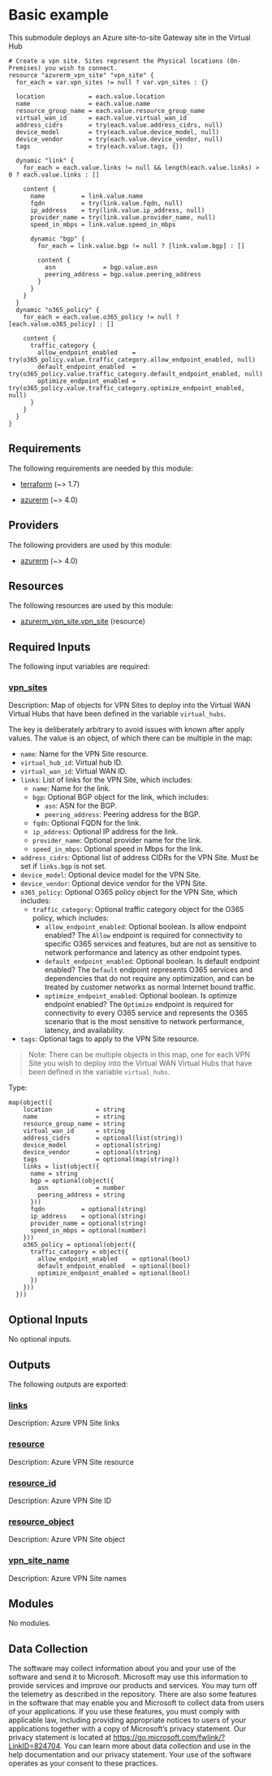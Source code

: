 <!-- BEGIN_TF_DOCS -->
# Basic example

This submodule deploys an Azure site-to-site Gateway site in the Virtual Hub

```hcl
# Create a vpn site. Sites represent the Physical locations (On-Premises) you wish to connect.
resource "azurerm_vpn_site" "vpn_site" {
  for_each = var.vpn_sites != null ? var.vpn_sites : {}

  location            = each.value.location
  name                = each.value.name
  resource_group_name = each.value.resource_group_name
  virtual_wan_id      = each.value.virtual_wan_id
  address_cidrs       = try(each.value.address_cidrs, null)
  device_model        = try(each.value.device_model, null)
  device_vendor       = try(each.value.device_vendor, null)
  tags                = try(each.value.tags, {})

  dynamic "link" {
    for_each = each.value.links != null && length(each.value.links) > 0 ? each.value.links : []

    content {
      name          = link.value.name
      fqdn          = try(link.value.fqdn, null)
      ip_address    = try(link.value.ip_address, null)
      provider_name = try(link.value.provider_name, null)
      speed_in_mbps = link.value.speed_in_mbps

      dynamic "bgp" {
        for_each = link.value.bgp != null ? [link.value.bgp] : []

        content {
          asn             = bgp.value.asn
          peering_address = bgp.value.peering_address
        }
      }
    }
  }
  dynamic "o365_policy" {
    for_each = each.value.o365_policy != null ? [each.value.o365_policy] : []

    content {
      traffic_category {
        allow_endpoint_enabled    = try(o365_policy.value.traffic_category.allow_endpoint_enabled, null)
        default_endpoint_enabled  = try(o365_policy.value.traffic_category.default_endpoint_enabled, null)
        optimize_endpoint_enabled = try(o365_policy.value.traffic_category.optimize_endpoint_enabled, null)
      }
    }
  }
}
```

<!-- markdownlint-disable MD033 -->
## Requirements

The following requirements are needed by this module:

- <a name="requirement_terraform"></a> [terraform](#requirement\_terraform) (~> 1.7)

- <a name="requirement_azurerm"></a> [azurerm](#requirement\_azurerm) (~> 4.0)

## Providers

The following providers are used by this module:

- <a name="provider_azurerm"></a> [azurerm](#provider\_azurerm) (~> 4.0)

## Resources

The following resources are used by this module:

- [azurerm_vpn_site.vpn_site](https://registry.terraform.io/providers/hashicorp/azurerm/latest/docs/resources/vpn_site) (resource)

<!-- markdownlint-disable MD013 -->
## Required Inputs

The following input variables are required:

### <a name="input_vpn_sites"></a> [vpn\_sites](#input\_vpn\_sites)

Description:   Map of objects for VPN Sites to deploy into the Virtual WAN Virtual Hubs that have been defined in the variable `virtual_hubs`.

  The key is deliberately arbitrary to avoid issues with known after apply values. The value is an object, of which there can be multiple in the map:

  - `name`: Name for the VPN Site resource.
  - `virtual_hub_id`: Virtual hub ID.
  - `virtual_wan_id`: Virtual WAN ID.
  - `links`: List of links for the VPN Site, which includes:
    - `name`: Name for the link.
    - `bgp`: Optional BGP object for the link, which includes:
      - `asn`: ASN for the BGP.
      - `peering_address`: Peering address for the BGP.
    - `fqdn`: Optional FQDN for the link.
    - `ip_address`: Optional IP address for the link.
    - `provider_name`: Optional provider name for the link.
    - `speed_in_mbps`: Optional speed in Mbps for the link.
  - `address_cidrs`: Optional list of address CIDRs for the VPN Site. Must be set if `links.bgp` is not set.
  - `device_model`: Optional device model for the VPN Site.
  - `device_vendor`: Optional device vendor for the VPN Site.
  - `o365_policy`: Optional O365 policy object for the VPN Site, which includes:
    - `traffic_category`: Optional traffic category object for the O365 policy, which includes:
      - `allow_endpoint_enabled`: Optional boolean. Is allow endpoint enabled? The `Allow` endpoint is required for connectivity to specific O365 services and features, but are not as sensitive to network performance and latency as other endpoint types.
      - `default_endpoint_enabled`: Optional boolean. Is default endpoint enabled? The `Default` endpoint represents O365 services and dependencies that do not require any optimization, and can be treated by customer networks as normal Internet bound traffic.
      - `optimize_endpoint_enabled`: Optional boolean. Is optimize endpoint enabled? The `Optimize` endpoint is required for connectivity to every O365 service and represents the O365 scenario that is the most sensitive to network performance, latency, and availability.
  - `tags`: Optional tags to apply to the VPN Site resource.

  > Note: There can be multiple objects in this map, one for each VPN Site you wish to deploy into the Virtual WAN Virtual Hubs that have been defined in the variable `virtual_hubs`.

Type:

```hcl
map(object({
    location            = string
    name                = string
    resource_group_name = string
    virtual_wan_id      = string
    address_cidrs       = optional(list(string))
    device_model        = optional(string)
    device_vendor       = optional(string)
    tags                = optional(map(string))
    links = list(object({
      name = string
      bgp = optional(object({
        asn             = number
        peering_address = string
      }))
      fqdn          = optional(string)
      ip_address    = optional(string)
      provider_name = optional(string)
      speed_in_mbps = optional(number)
    }))
    o365_policy = optional(object({
      traffic_category = object({
        allow_endpoint_enabled    = optional(bool)
        default_endpoint_enabled  = optional(bool)
        optimize_endpoint_enabled = optional(bool)
      })
    }))
  }))
```

## Optional Inputs

No optional inputs.

## Outputs

The following outputs are exported:

### <a name="output_links"></a> [links](#output\_links)

Description: Azure VPN Site links

### <a name="output_resource"></a> [resource](#output\_resource)

Description: Azure VPN Site resource

### <a name="output_resource_id"></a> [resource\_id](#output\_resource\_id)

Description: Azure VPN Site ID

### <a name="output_resource_object"></a> [resource\_object](#output\_resource\_object)

Description: Azure VPN Site object

### <a name="output_vpn_site_name"></a> [vpn\_site\_name](#output\_vpn\_site\_name)

Description: Azure VPN Site names

## Modules

No modules.

<!-- markdownlint-disable-next-line MD041 -->
## Data Collection

The software may collect information about you and your use of the software and send it to Microsoft. Microsoft may use this information to provide services and improve our products and services. You may turn off the telemetry as described in the repository. There are also some features in the software that may enable you and Microsoft to collect data from users of your applications. If you use these features, you must comply with applicable law, including providing appropriate notices to users of your applications together with a copy of Microsoft’s privacy statement. Our privacy statement is located at <https://go.microsoft.com/fwlink/?LinkID=824704>. You can learn more about data collection and use in the help documentation and our privacy statement. Your use of the software operates as your consent to these practices.
<!-- END_TF_DOCS -->
